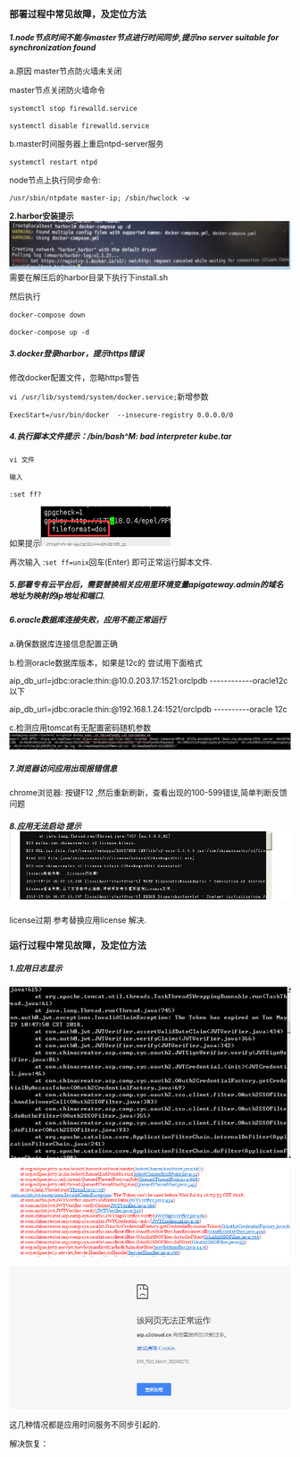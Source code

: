 ### 部署过程中常见故障，及定位方法

##### **1.node节点时间不能与master节点进行时间同步,提示no server suitable for synchronization found**

a.原因 master节点防火墙未关闭

master节点关闭防火墙命令

`systemctl stop firewalld.service`

`systemctl disable firewalld.service`

b.master时间服务器上重启ntpd-server服务

`systemctl restart ntpd`

node节点上执行同步命令:

```
/usr/sbin/ntpdate master-ip; /sbin/hwclock -w
```

**2.harbor安装提示**![](/assets/12.png)需要在解压后的harbor目录下执行下install.sh

然后执行

`docker-compose down`

`docker-compose up -d`

##### **3.docker登录harbor，提示https错误**

修改docker配置文件，忽略https警告

`vi /usr/lib/systemd/system/docker.service;`新增参数

`ExecStart=/usr/bin/docker  --insecure-registry 0.0.0.0/0`

##### **4.执行脚本文件提示：/bin/bash^M: bad interpreter kube.tar**

`vi 文件`

`输入`

`:set ff?`

如果提示![](/assets/13.png)

再次输入 :`set ff=unix`回车\(Enter\) 即可正常运行脚本文件.

##### **5.部署专有云平台后，需要替换相关应用里环境变量apigateway.admin的域名地址为映射的ip地址和端口.**

##### **6.oracle数据库连接失败，应用不能正常运行**

a.确保数据库连接信息配置正确

b.检测oracle数据库版本，如果是12c的 尝试用下面格式

aip\_db\_url=jdbc:oracle:thin:@10.0.203.17:1521:orclpdb  ------------oracle12c以下

aip\_db\_url=jdbc:oracle:thin:@192.168.1.24:1521/orclpdb ----------oracle 12c

c.检测应用tomcat有无配置密码随机参数![](/assets/17.jpg)

##### **7.浏览器访问应用出现报错信息**

chrome浏览器: 按键F12 ,然后重新刷新，查看出现的100-599错误,简单判断反馈问题

##### **8.应用无法启动 提示**![](/assets/14.png)

license过期 参考替换应用license 解决.

### 运行过程中常见故障，及定位方法

##### **1.应用日志显示**

![](/assets/29.png)

![](/assets/29-2.png)

![](/assets/29-1.png)

这几种情况都是应用时间服务不同步引起的.

解决恢复：



